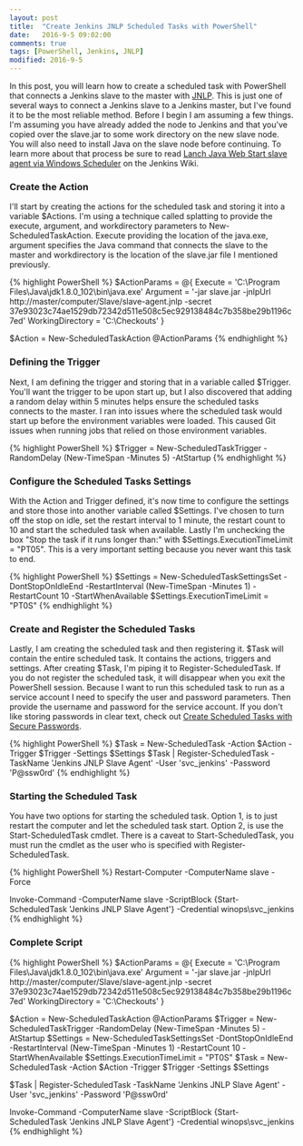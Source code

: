 ```yaml
---
layout: post
title:  "Create Jenkins JNLP Scheduled Tasks with PowerShell"
date:   2016-9-5 09:02:00
comments: true
tags: [PowerShell, Jenkins, JNLP]
modified: 2016-9-5
---
```



In this post, you will learn how to create a scheduled task with PowerShell that connects a Jenkins slave to the master with
[JNLP](https://docs.oracle.com/javase/tutorial/deployment/deploymentInDepth/jnlp.html). This is just one of several ways to connect
a Jenkins slave to a Jenkins master, but I've found it to be the most reliable method. Before I begin I am assuming a few things.
I'm assuming you have already added the node to Jenkins and that you've copied over the slave.jar to some work directory on the new
slave node. You will also need to install Java on the slave node before continuing. To learn more about that process be sure to read [Lanch Java Web Start slave agent via Windows Scheduler](https://wiki.jenkins-ci.org/display/JENKINS/Launch+Java+Web+Start+slave+agent+via+Windows+Scheduler)
on the Jenkins Wiki.

### Create the Action

I'll start by creating the actions for the scheduled task and storing it into a variable $Actions. I'm using a technique called splatting
to provide the execute, argument, and workdirectory parameters to New-ScheduledTaskAction. Execute providing the location of the java.exe,
argument specifies the Java command that connects the slave to the master and workdirectory is the location of the slave.jar file I mentioned
previously.

{% highlight PowerShell %}
$ActionParams = @{
    Execute = 'C:\Program Files\Java\jdk1.8.0_102\bin\java.exe'
    Argument = '-jar slave.jar -jnlpUrl http://master/computer/Slave/slave-agent.jnlp -secret 37e93023c74ae1529db72342d511e508c5ec929138484c7b358be29b1196c7ed'
    WorkingDirectory = 'C:\Checkouts'
}

$Action = New-ScheduledTaskAction @ActionParams
{% endhighlight %}

### Defining the Trigger

Next, I am defining the trigger and storing that in a variable called $Trigger. You'll want the trigger to be upon start up, but I also
discovered that adding a random delay within 5 minutes helps ensure the scheduled tasks connects to the master. I ran into issues where
the scheduled task would start up before the environment variables were loaded. This caused Git issues when running jobs that relied on
those environment variables.

{% highlight PowerShell %}
$Trigger = New-ScheduledTaskTrigger -RandomDelay (New-TimeSpan -Minutes 5) -AtStartup
{% endhighlight %}

### Configure the Scheduled Tasks Settings

With the Action and Trigger defined, it's now time to configure the settings and store those into another variable called $Settings.
I've chosen to turn off the stop on idle, set the restart interval to 1 minute, the restart count to 10 and start the scheduled task
when available. Lastly I'm unchecking the box "Stop the task if it runs longer than:" with $Settings.ExecutionTimeLimit = "PT05".
This is a very important setting because you never want this task to end.

{% highlight PowerShell %}
$Settings = New-ScheduledTaskSettingsSet -DontStopOnIdleEnd -RestartInterval (New-TimeSpan -Minutes 1) -RestartCount 10 -StartWhenAvailable
$Settings.ExecutionTimeLimit = "PT0S"
{% endhighlight %}

### Create and Register the Scheduled Tasks

Lastly, I am creating the scheduled task and then registering it. $Task will contain the entire scheduled task. It contains the actions,
triggers and settings. After creating $Task, I'm piping it to Register-ScheduledTask. If you do not register the scheduled task, it will
disappear when you exit the PowerShell session. Because I want to run this scheduled task to run as a service account I need to specify
the user and password parameters. Then provide the username and password for the service account. If you don't like storing passwords
in clear text, check out [Create Scheduled Tasks with Secure Passwords](http://duffney.io/Create-ScheduledTasks-SecurePassword).

{% highlight PowerShell %}
$Task = New-ScheduledTask -Action $Action -Trigger $Trigger -Settings $Settings
$Task | Register-ScheduledTask -TaskName 'Jenkins JNLP Slave Agent' -User 'svc_jenkins' -Password 'P@ssw0rd'
{% endhighlight %}

### Starting the Scheduled Task

You have two options for starting the scheduled task. Option 1, is to just restart the computer and let the scheduled task start. Option 2,
is use the Start-ScheduledTask cmdlet. There is a caveat to Start-ScheduledTask, you must run the cmdlet as the user who is specified
with Register-ScheduledTask.

{% highlight PowerShell %}
Restart-Computer -ComputerName slave -Force

Invoke-Command -ComputerName slave -ScriptBlock {Start-ScheduledTask 'Jenkins JNLP Slave Agent'}  -Credential winops\svc_jenkins
{% endhighlight %}

### Complete Script

{% highlight PowerShell %}
$ActionParams = @{
    Execute = 'C:\Program Files\Java\jdk1.8.0_102\bin\java.exe'
    Argument = '-jar slave.jar -jnlpUrl http://master/computer/Slave/slave-agent.jnlp -secret 37e93023c74ae1529db72342d511e508c5ec929138484c7b358be29b1196c7ed'
    WorkingDirectory = 'C:\Checkouts'
}

$Action = New-ScheduledTaskAction @ActionParams
$Trigger = New-ScheduledTaskTrigger -RandomDelay (New-TimeSpan -Minutes 5) -AtStartup
$Settings = New-ScheduledTaskSettingsSet -DontStopOnIdleEnd -RestartInterval (New-TimeSpan -Minutes 1) -RestartCount 10 -StartWhenAvailable
$Settings.ExecutionTimeLimit = "PT0S"
$Task = New-ScheduledTask -Action $Action -Trigger $Trigger -Settings $Settings

$Task | Register-ScheduledTask -TaskName 'Jenkins JNLP Slave Agent' -User 'svc_jenkins' -Password 'P@ssw0rd'

Invoke-Command -ComputerName slave -ScriptBlock {Start-ScheduledTask 'Jenkins JNLP Slave Agent'}  -Credential winops\svc_jenkins
{% endhighlight %}
